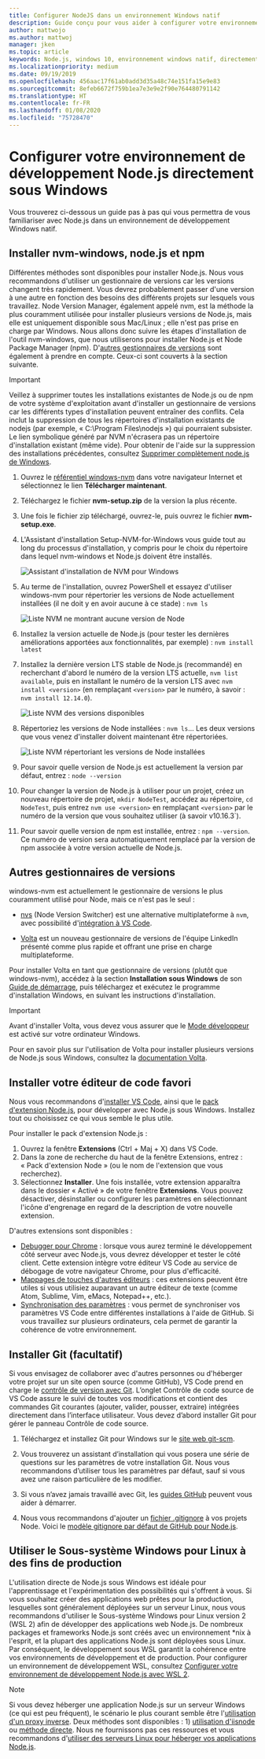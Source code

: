 ```yaml
---
title: Configurer NodeJS dans un environnement Windows natif
description: Guide conçu pour vous aider à configurer votre environnement de développement Node.js directement sous Windows.
author: mattwojo
ms.author: mattwoj
manager: jken
ms.topic: article
keywords: Node.js, windows 10, environnement windows natif, directement sous windows
ms.localizationpriority: medium
ms.date: 09/19/2019
ms.openlocfilehash: 456aac17f61ab0add3d35a48c74e151fa15e9e83
ms.sourcegitcommit: 8efeb6672f759b1ea7e3e9e2f90e764480791142
ms.translationtype: HT
ms.contentlocale: fr-FR
ms.lasthandoff: 01/08/2020
ms.locfileid: "75728470"
---
```

# <a name="set-up-your-nodejs-development-environment-directly-on-windows"></a>Configurer votre environnement de développement Node.js directement sous Windows

Vous trouverez ci-dessous un guide pas à pas qui vous permettra de vous familiariser avec Node.js dans un environnement de développement Windows natif.

## <a name="install-nvm-windows-nodejs-and-npm"></a>Installer nvm-windows, node.js et npm

Différentes méthodes sont disponibles pour installer Node.js. Nous vous recommandons d'utiliser un gestionnaire de versions car les versions changent très rapidement. Vous devrez probablement passer d'une version à une autre en fonction des besoins des différents projets sur lesquels vous travaillez. Node Version Manager, également appelé nvm, est la méthode la plus couramment utilisée pour installer plusieurs versions de Node.js, mais elle est uniquement disponible sous Mac/Linux ; elle n'est pas prise en charge par Windows. Nous allons donc suivre les étapes d'installation de l'outil nvm-windows, que nous utiliserons pour installer Node.js et Node Package Manager (npm). D'[autres gestionnaires de versions](#alternative-version-managers) sont également à prendre en compte. Ceux-ci sont couverts à la section suivante.

> [!IMPORTANT]
> Veillez à supprimer toutes les installations existantes de Node.js ou de npm de votre système d'exploitation avant d'installer un gestionnaire de versions car les différents types d'installation peuvent entraîner des conflits. Cela inclut la suppression de tous les répertoires d'installation existants de nodejs (par exemple, « C:\Program Files\nodejs ») qui pourraient subsister. Le lien symbolique généré par NVM n'écrasera pas un répertoire d'installation existant (même vide). Pour obtenir de l'aide sur la suppression des installations précédentes, consultez [Supprimer complètement node.js de Windows](https://stackoverflow.com/questions/20711240/how-to-completely-remove-node-js-from-windows).

1. Ouvrez le [référentiel windows-nvm](https://github.com/coreybutler/nvm-windows#node-version-manager-nvm-for-windows) dans votre navigateur Internet et sélectionnez le lien **Télécharger maintenant**.
2. Téléchargez le fichier **nvm-setup.zip** de la version la plus récente.
3. Une fois le fichier zip téléchargé, ouvrez-le, puis ouvrez le fichier **nvm-setup.exe**.
4. L'Assistant d'installation Setup-NVM-for-Windows vous guide tout au long du processus d'installation, y compris pour le choix du répertoire dans lequel nvm-windows et Node.js doivent être installés.

    ![Assistant d'installation de NVM pour Windows](../images/install-nvm-for-windows-wizard.png)

5. Au terme de l'installation, ouvrez PowerShell et essayez d'utiliser windows-nvm pour répertorier les versions de Node actuellement installées (il ne doit y en avoir aucune à ce stade) : `nvm ls`

    ![Liste NVM ne montrant aucune version de Node](../images/windows-nvm-powershell-no-node.png)

6. Installez la version actuelle de Node.js (pour tester les dernières améliorations apportées aux fonctionnalités, par exemple) : `nvm install latest`
7. Installez la dernière version LTS stable de Node.js (recommandé) en recherchant d'abord le numéro de la version LTS actuelle, `nvm list available`, puis en installant le numéro de la version LTS avec `nvm install <version>` (en remplaçant `<version>` par le numéro, à savoir : `nvm install 12.14.0`).

    ![Liste NVM des versions disponibles](../images/windows-nvm-list.png)

8. Répertoriez les versions de Node installées : `nvm ls`... Les deux versions que vous venez d'installer doivent maintenant être répertoriées.

    ![Liste NVM répertoriant les versions de Node installées](../images/windows-nvm-node-installs.png)

9. Pour savoir quelle version de Node.js est actuellement la version par défaut, entrez : `node --version`
10. Pour changer la version de Node.js à utiliser pour un projet, créez un nouveau répertoire de projet, `mkdir NodeTest`, accédez au répertoire, `cd NodeTest`, puis entrez `nvm use <version>` en remplaçant `<version>` par le numéro de la version que vous souhaitez utiliser (à savoir v10.16.3`).
11. Pour savoir quelle version de npm est installée, entrez : `npm --version`. Ce numéro de version sera automatiquement remplacé par la version de npm associée à votre version actuelle de Node.js.

## <a name="alternative-version-managers"></a>Autres gestionnaires de versions

windows-nvm est actuellement le gestionnaire de versions le plus couramment utilisé pour Node, mais ce n'est pas le seul :

- [nvs](https://github.com/jasongin/nvs) (Node Version Switcher) est une alternative multiplateforme à `nvm`, avec possibilité d'[intégration à VS Code](https://github.com/jasongin/nvs/blob/master/doc/VSCODE.md).

- [Volta](https://github.com/volta-cli/volta#installing-volta) est un nouveau gestionnaire de versions de l'équipe LinkedIn présenté comme plus rapide et offrant une prise en charge multiplateforme.

Pour installer Volta en tant que gestionnaire de versions (plutôt que windows-nvm), accédez à la section **Installation sous Windows** de son [Guide de démarrage](https://docs.volta.sh/guide/getting-started), puis téléchargez et exécutez le programme d'installation Windows, en suivant les instructions d'installation.

> [!IMPORTANT]
> Avant d'installer Volta, vous devez vous assurer que le [Mode développeur](https://docs.microsoft.com/windows/uwp/get-started/enable-your-device-for-development#accessing-settings-for-developers) est activé sur votre ordinateur Windows.

Pour en savoir plus sur l'utilisation de Volta pour installer plusieurs versions de Node.js sous Windows, consultez la [documentation Volta](https://docs.volta.sh/guide/understanding#managing-your-toolchain).

## <a name="install-your-favorite-code-editor"></a>Installer votre éditeur de code favori

Nous vous recommandons d'[installer VS Code](https://code.visualstudio.com), ainsi que le [pack d'extension Node.js](https://marketplace.visualstudio.com/items?itemName=waderyan.nodejs-extension-pack), pour développer avec Node.js sous Windows. Installez tout ou choisissez ce qui vous semble le plus utile.

Pour installer le pack d'extension Node.js :

1. Ouvrez la fenêtre **Extensions** (Ctrl + Maj + X) dans VS Code.
2. Dans la zone de recherche du haut de la fenêtre Extensions, entrez : « Pack d'extension Node » (ou le nom de l'extension que vous recherchez).
3. Sélectionnez **Installer**. Une fois installée, votre extension apparaîtra dans le dossier « Activé » de votre fenêtre **Extensions**. Vous pouvez désactiver, désinstaller ou configurer les paramètres en sélectionnant l'icône d'engrenage en regard de la description de votre nouvelle extension.

D'autres extensions sont disponibles :

- [Debugger pour Chrome](https://code.visualstudio.com/blogs/2016/02/23/introducing-chrome-debugger-for-vs-code) : lorsque vous aurez terminé le développement côté serveur avec Node.js, vous devrez développer et tester le côté client. Cette extension intègre votre éditeur VS Code au service de débogage de votre navigateur Chrome, pour plus d'efficacité.
- [Mappages de touches d'autres éditeurs](https://marketplace.visualstudio.com/search?target=VSCode&category=Keymaps&sortBy=Downloads) : ces extensions peuvent être utiles si vous utilisiez auparavant un autre éditeur de texte (comme Atom, Sublime, Vim, eMacs, Notepad++, etc.).
- [Synchronisation des paramètres](https://marketplace.visualstudio.com/items?itemName=Shan.code-settings-sync) : vous permet de synchroniser vos paramètres VS Code entre différentes installations à l'aide de GitHub. Si vous travaillez sur plusieurs ordinateurs, cela permet de garantir la cohérence de votre environnement.

## <a name="install-git-optional"></a>Installer Git (facultatif)

Si vous envisagez de collaborer avec d'autres personnes ou d'héberger votre projet sur un site open source (comme GitHub), VS Code prend en charge le [contrôle de version avec Git](https://code.visualstudio.com/docs/editor/versioncontrol#_git-support). L’onglet Contrôle de code source de VS Code assure le suivi de toutes vos modifications et contient des commandes Git courantes (ajouter, valider, pousser, extraire) intégrées directement dans l’interface utilisateur. Vous devez d’abord installer Git pour gérer le panneau Contrôle de code source.

1. Téléchargez et installez Git pour Windows sur le [site web git-scm](https://git-scm.com/download/win).

2. Vous trouverez un assistant d’installation qui vous posera une série de questions sur les paramètres de votre installation Git. Nous vous recommandons d’utiliser tous les paramètres par défaut, sauf si vous avez une raison particulière de les modifier.

3. Si vous n’avez jamais travaillé avec Git, les [guides GitHub](https://guides.github.com/) peuvent vous aider à démarrer.

4. Nous vous recommandons d'ajouter un [fichier .gitignore](https://help.github.com/en/articles/ignoring-files) à vos projets Node. Voici le [modèle gitignore par défaut de GitHub pour Node.js](https://github.com/github/gitignore/blob/master/Node.gitignore).

## <a name="use-windows-subsystem-for-linux-for-production"></a>Utiliser le Sous-système Windows pour Linux à des fins de production

L'utilisation directe de Node.js sous Windows est idéale pour l'apprentissage et l'expérimentation des possibilités qui s'offrent à vous. Si vous souhaitez créer des applications web prêtes pour la production, lesquelles sont généralement déployées sur un serveur Linux, nous vous recommandons d'utiliser le Sous-système Windows pour Linux version 2 (WSL 2) afin de développer des applications web Node.js. De nombreux packages et frameworks Node.js sont créés avec un environnement *nix à l'esprit, et la plupart des applications Node.js sont déployées sous Linux. Par conséquent, le développement sous WSL garantit la cohérence entre vos environnements de développement et de production. Pour configurer un environnement de développement WSL, consultez [Configurer votre environnement de développement Node.js avec WSL 2](./setup-on-wsl2.md).

> [!NOTE]
> Si vous devez héberger une application Node.js sur un serveur Windows (ce qui est peu fréquent), le scénario le plus courant semble être l'[utilisation d'un proxy inverse](https://medium.com/intrinsic/why-should-i-use-a-reverse-proxy-if-node-js-is-production-ready-5a079408b2ca). Deux méthodes sont disponibles : 1) [utilisation d'iisnode](https://harveywilliams.net/blog/installing-iisnode) ou [méthode directe](https://dev.to/petereysermans/hosting-a-node-js-application-on-windows-with-iis-as-reverse-proxy-397b). Nous ne fournissons pas ces ressources et vous recommandons d'[utiliser des serveurs Linux pour héberger vos applications Node.js](https://docs.microsoft.com/azure/app-service/app-service-web-get-started-nodejs).
